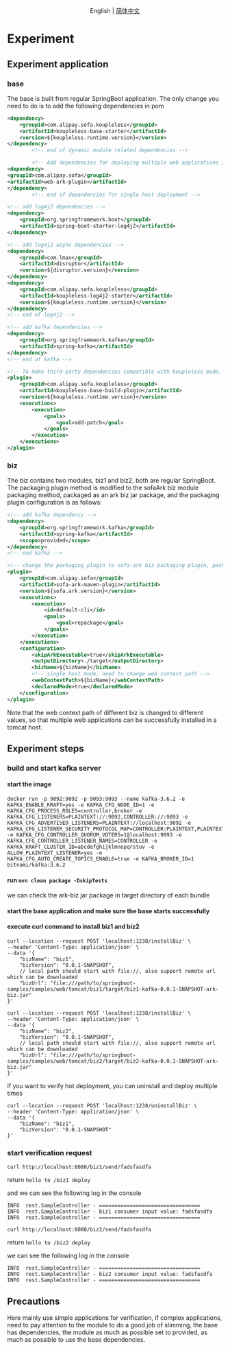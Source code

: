 <div align="center">

English | [简体中文](./README-zh_CN.md)

</div>

# Experiment 
## Experiment application
### base
The base is built from regular SpringBoot application. The only change you need to do is to add the following dependencies in pom

```xml
<dependency>
    <groupId>com.alipay.sofa.koupleless</groupId>
    <artifactId>koupleless-base-starter</artifactId>
    <version>${koupleless.runtime.version}</version>
</dependency>
        <!-- end of dynamic module related dependencies -->

        <!-- Add dependencies for deploying multiple web applications in tomcat single host mode here -->
<dependency>
<groupId>com.alipay.sofa</groupId>
<artifactId>web-ark-plugin</artifactId>
</dependency>
        <!-- end of dependencies for single host deployment -->

<!-- add log4j2 dependencies -->
<dependency>
    <groupId>org.springframework.boot</groupId>
    <artifactId>spring-boot-starter-log4j2</artifactId>
</dependency>

<!-- add log4j2 async dependencies -->
<dependency>
    <groupId>com.lmax</groupId>
    <artifactId>disruptor</artifactId>
    <version>${disruptor.version}</version>
</dependency>
<dependency>
    <groupId>com.alipay.sofa.koupleless</groupId>
    <artifactId>koupleless-log4j2-starter</artifactId>
    <version>${koupleless.runtime.version}</version>
</dependency>
<!-- end of log4j2 -->

<!-- add kafka dependencies -->
<dependency>
    <groupId>org.springframework.kafka</groupId>
    <artifactId>spring-kafka</artifactId>
</dependency>
<!-- end of kafka -->

<!-- To make third-party dependencies compatible with koupleless mode, you need to introduce the following build plugin -->
<plugin>
    <groupId>com.alipay.sofa.koupleless</groupId>
    <artifactId>koupleless-base-build-plugin</artifactId>
    <version>${koupleless.runtime.version}</version>
    <executions>
        <execution>
            <goals>
                <goal>add-patch</goal>
            </goals>
        </execution>
    </executions>
</plugin>
```


### biz
The biz contains two modules, biz1 and biz2, both are regular SpringBoot. The packaging plugin method is modified to the sofaArk biz module packaging method, packaged as an ark biz jar package, and the packaging plugin configuration is as follows:

```xml
<!-- add kafka dependency -->
<dependency>
    <groupId>org.springframework.kafka</groupId>
    <artifactId>spring-kafka</artifactId>
    <scope>provided</scope>
</dependency>
<!-- end kafka -->

<!-- change the packaging plugin to sofa-ark biz packaging plugin, packaged as ark biz jar -->
<plugin>
    <groupId>com.alipay.sofa</groupId>
    <artifactId>sofa-ark-maven-plugin</artifactId>
    <version>${sofa.ark.version}</version>
    <executions>
        <execution>
            <id>default-cli</id>
            <goals>
                <goal>repackage</goal>
            </goals>
        </execution>
    </executions>
    <configuration>
        <skipArkExecutable>true</skipArkExecutable>
        <outputDirectory>./target</outputDirectory>
        <bizName>${bizName}</bizName>
        <!-- single host mode, need to change web context path -->
        <webContextPath>${bizName}</webContextPath>
        <declaredMode>true</declaredMode>
    </configuration>
</plugin>
```
Note that the web context path of different biz is changed to different values, so that multiple web applications can be successfully installed in a tomcat host.

## Experiment steps

### build and start kafka server
#### 
#### start the image
```shell
docker run -p 9092:9092 -p 9093:9093 --name kafka-3.6.2 -e KAFKA_ENABLE_KRAFT=yes -e KAFKA_CFG_NODE_ID=1 -e KAFKA_CFG_PROCESS_ROLES=controller,broker -e KAFKA_CFG_LISTENERS=PLAINTEXT://:9092,CONTROLLER://:9093 -e KAFKA_CFG_ADVERTISED_LISTENERS=PLAINTEXT://localhost:9092 -e KAFKA_CFG_LISTENER_SECURITY_PROTOCOL_MAP=CONTROLLER:PLAINTEXT,PLAINTEXT:PLAINTEXT -e KAFKA_CFG_CONTROLLER_QUORUM_VOTERS=1@localhost:9093 -e KAFKA_CFG_CONTROLLER_LISTENER_NAMES=CONTROLLER -e KAFKA_KRAFT_CLUSTER_ID=abcdefghijklmnopqrstuv -e ALLOW_PLAINTEXT_LISTENER=yes -e KAFKA_CFG_AUTO_CREATE_TOPICS_ENABLE=true -e KAFKA_BROKER_ID=1 bitnami/kafka:3.6.2
```

#### run `mvn clean package -DskipTests`
we can check the ark-biz jar package in target directory of each bundle
#### start the base application and make sure the base starts successfully
#### execute curl command to install biz1 and biz2
```shell
curl --location --request POST 'localhost:1238/installBiz' \
--header 'Content-Type: application/json' \
--data '{
    "bizName": "biz1",
    "bizVersion": "0.0.1-SNAPSHOT",
    // local path should start with file://, alse support remote url which can be downloaded
    "bizUrl": "file:///path/to/springboot-samples/samples/web/tomcat/biz1/target/biz1-kafka-0.0.1-SNAPSHOT-ark-biz.jar"
}'
```

```shell
curl --location --request POST 'localhost:1238/installBiz' \
--header 'Content-Type: application/json' \
--data '{
    "bizName": "biz2",
    "bizVersion": "0.0.1-SNAPSHOT",
    // local path should start with file://, alse support remote url which can be downloaded
    "bizUrl": "file:///path/to/springboot-samples/samples/web/tomcat/biz2/target/biz2-kafka-0.0.1-SNAPSHOT-ark-biz.jar"
}'
```

If you want to verify hot deployment, you can uninstall and deploy multiple times
```shell
curl --location --request POST 'localhost:1238/uninstallBiz' \
--header 'Content-Type: application/json' \
--data '{
    "bizName": "biz1",
    "bizVersion": "0.0.1-SNAPSHOT"
}'
```

### start verification request
```shell
curl http://localhost:8080/biz1/send/fadsfasdfa
```
return `hello to /biz1 deploy`

and we can see the following log in the console
```text
INFO  rest.SampleController - =================================
INFO  rest.SampleController - biz1 consumer input value: fadsfasdfa
INFO  rest.SampleController - =================================
```

```shell
curl http://localhost:8080/biz2/send/fadsfasdfa
```
return `hello to /biz2 deploy`

we can see the following log in the console
```text
INFO  rest.SampleController - =================================
INFO  rest.SampleController - biz2 consumer input value: fadsfasdfa
INFO  rest.SampleController - =================================
```

## Precautions
Here mainly use simple applications for verification, if complex applications, need to pay attention to the module to do a good job of slimming, the base has dependencies, the module as much as possible set to provided, as much as possible to use the base dependencies.
